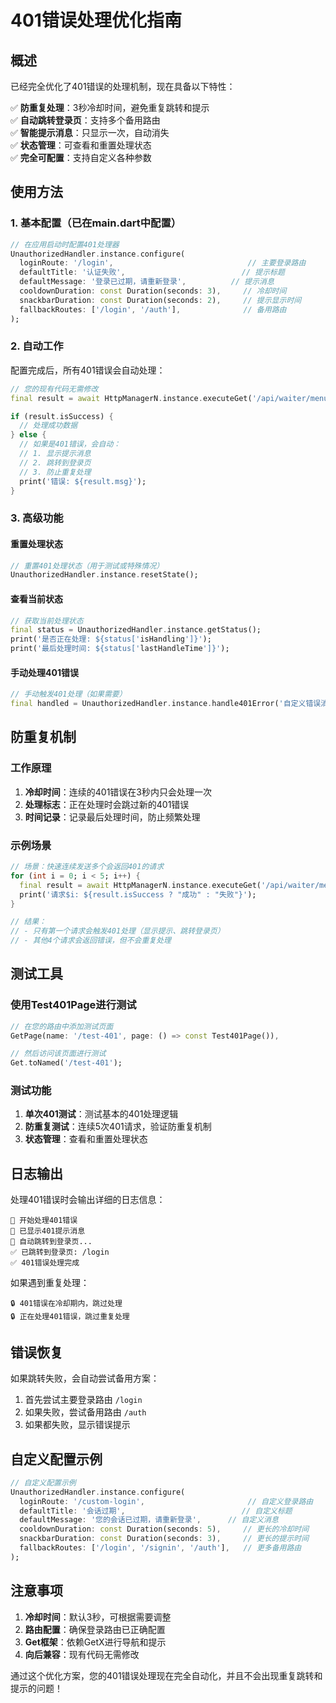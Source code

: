 # 401错误处理优化指南

## 概述

已经完全优化了401错误的处理机制，现在具备以下特性：

✅ **防重复处理**：3秒冷却时间，避免重复跳转和提示  
✅ **自动跳转登录页**：支持多个备用路由  
✅ **智能提示消息**：只显示一次，自动消失  
✅ **状态管理**：可查看和重置处理状态  
✅ **完全可配置**：支持自定义各种参数  

## 使用方法

### 1. 基本配置（已在main.dart中配置）

```dart
// 在应用启动时配置401处理器
UnauthorizedHandler.instance.configure(
  loginRoute: '/login',                              // 主要登录路由
  defaultTitle: '认证失败',                          // 提示标题
  defaultMessage: '登录已过期，请重新登录',          // 提示消息
  cooldownDuration: const Duration(seconds: 3),     // 冷却时间
  snackbarDuration: const Duration(seconds: 2),     // 提示显示时间
  fallbackRoutes: ['/login', '/auth'],              // 备用路由
);
```

### 2. 自动工作

配置完成后，所有401错误会自动处理：

```dart
// 您的现有代码无需修改
final result = await HttpManagerN.instance.executeGet('/api/waiter/menus');

if (result.isSuccess) {
  // 处理成功数据
} else {
  // 如果是401错误，会自动：
  // 1. 显示提示消息
  // 2. 跳转到登录页
  // 3. 防止重复处理
  print('错误: ${result.msg}');
}
```

### 3. 高级功能

#### 重置处理状态
```dart
// 重置401处理状态（用于测试或特殊情况）
UnauthorizedHandler.instance.resetState();
```

#### 查看当前状态
```dart
// 获取当前处理状态
final status = UnauthorizedHandler.instance.getStatus();
print('是否正在处理: ${status['isHandling']}');
print('最后处理时间: ${status['lastHandleTime']}');
```

#### 手动处理401错误
```dart
// 手动触发401处理（如果需要）
final handled = UnauthorizedHandler.instance.handle401Error('自定义错误消息');
```

## 防重复机制

### 工作原理

1. **冷却时间**：连续的401错误在3秒内只会处理一次
2. **处理标志**：正在处理时会跳过新的401错误
3. **时间记录**：记录最后处理时间，防止频繁处理

### 示例场景

```dart
// 场景：快速连续发送多个会返回401的请求
for (int i = 0; i < 5; i++) {
  final result = await HttpManagerN.instance.executeGet('/api/waiter/menus');
  print('请求$i: ${result.isSuccess ? "成功" : "失败"}');
}

// 结果：
// - 只有第一个请求会触发401处理（显示提示、跳转登录页）
// - 其他4个请求会返回错误，但不会重复处理
```

## 测试工具

### 使用Test401Page进行测试

```dart
// 在您的路由中添加测试页面
GetPage(name: '/test-401', page: () => const Test401Page()),

// 然后访问该页面进行测试
Get.toNamed('/test-401');
```

### 测试功能

1. **单次401测试**：测试基本的401处理逻辑
2. **防重复测试**：连续5次401请求，验证防重复机制
3. **状态管理**：查看和重置处理状态

## 日志输出

处理401错误时会输出详细的日志信息：

```
🔐 开始处理401错误
💬 已显示401提示消息
🔄 自动跳转到登录页...
✅ 已跳转到登录页: /login
✅ 401错误处理完成
```

如果遇到重复处理：
```
🔒 401错误在冷却期内，跳过处理
🔒 正在处理401错误，跳过重复处理
```

## 错误恢复

如果跳转失败，会自动尝试备用方案：

1. 首先尝试主要登录路由 `/login`
2. 如果失败，尝试备用路由 `/auth`
3. 如果都失败，显示错误提示

## 自定义配置示例

```dart
// 自定义配置示例
UnauthorizedHandler.instance.configure(
  loginRoute: '/custom-login',                       // 自定义登录路由
  defaultTitle: '会话过期',                          // 自定义标题
  defaultMessage: '您的会话已过期，请重新登录',      // 自定义消息
  cooldownDuration: const Duration(seconds: 5),     // 更长的冷却时间
  snackbarDuration: const Duration(seconds: 3),     // 更长的提示时间
  fallbackRoutes: ['/login', '/signin', '/auth'],   // 更多备用路由
);
```

## 注意事项

1. **冷却时间**：默认3秒，可根据需要调整
2. **路由配置**：确保登录路由已正确配置
3. **Get框架**：依赖GetX进行导航和提示
4. **向后兼容**：现有代码无需修改

通过这个优化方案，您的401错误处理现在完全自动化，并且不会出现重复跳转和提示的问题！
